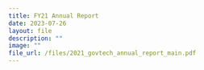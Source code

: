 ```yaml
---
title: FY21 Annual Report
date: 2023-07-26
layout: file
description: ""
image: ""
file_url: /files/2021_govtech_annual_report_main.pdf
---
```

